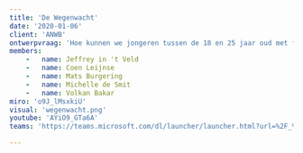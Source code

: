 ```yaml
---
title: 'De Wegenwacht'
date: '2020-01-06'
client: 'ANWB'
ontwerpvraag: 'Hoe kunnen we jongeren tussen de 18 en 25 jaar oud met faalangst ondersteunen bij het behalen van hun rijbewijs?'
members:
    -   name: Jeffrey in 't Veld
    -   name: Coen Leijnse
    -   name: Mats Burgering
    -   name: Michelle de Smit
    -   name: Volkan Bakar
miro: 'o9J_lMsxkiU'
visual: 'wegenwacht.png'
youtube: 'AYiO9_GTa6A'
teams: 'https://teams.microsoft.com/dl/launcher/launcher.html?url=%2F_%23%2Fl%2Fchannel%2F19%3A60516f0ca8d244d0b4ecec6ba1b94260%40thread.tacv2%2F2B%2520Wegenwacht%3FgroupId%3D9de1bad9-5153-4a55-b11b-d7cad7e67836%26tenantId%3Dca6fbace-7cba-4d53-8681-a06284f7ff46&type=channel&deeplinkId=501c412d-abb8-4687-8238-f10a9686efe8&directDl=true&msLaunch=true&enableMobilePage=true&suppressPrompt=true'

---
```




